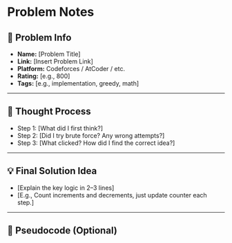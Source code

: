# Problem Notes

## 📌 Problem Info

- **Name:** [Problem Title]
- **Link:** [Insert Problem Link]
- **Platform:** Codeforces / AtCoder / etc.
- **Rating:** [e.g., 800]
- **Tags:** [e.g., implementation, greedy, math]

---

## 🧠 Thought Process

- Step 1: [What did I first think?]
- Step 2: [Did I try brute force? Any wrong attempts?]
- Step 3: [What clicked? How did I find the correct idea?]

---

## 💡 Final Solution Idea

- [Explain the key logic in 2–3 lines]
- [E.g., Count increments and decrements, just update counter each step.]

---

## 📝 Pseudocode (Optional)
